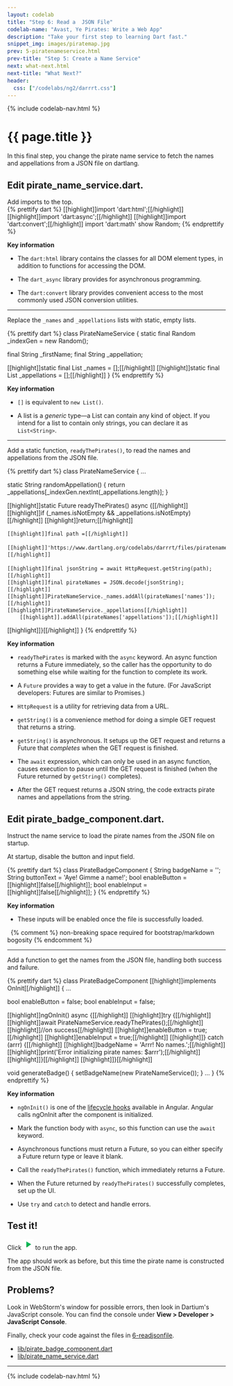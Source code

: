 ```yaml
---
layout: codelab
title: "Step 6: Read a  JSON File"
codelab-name: "Avast, Ye Pirates: Write a Web App"
description: "Take your first step to learning Dart fast."
snippet_img: images/piratemap.jpg
prev: 5-piratenameservice.html
prev-title: "Step 5: Create a Name Service"
next: what-next.html
next-title: "What Next?"
header:
  css: ["/codelabs/ng2/darrrt.css"]
---
```


{% include codelab-nav.html %}

# {{ page.title }}

In this final step, you change the pirate name service to fetch
the names and appellations from a JSON file on dartlang.

## <i class="fa fa-anchor"> </i> Edit pirate_name_service.dart.

<div class="trydart-step-details" markdown="1">
Add imports to the top.
</div>

<div class="row"> <div class="col-md-7" markdown="1">

<div class="trydart-step-details" markdown="1">
{% prettify dart %}
[[highlight]]import 'dart:html';[[/highlight]]
[[highlight]]import 'dart:async';[[/highlight]]
[[highlight]]import 'dart:convert';[[/highlight]]
import 'dart:math' show Random;
{% endprettify %}
</div>

</div> <div class="col-md-5" markdown="1">

<i class="fa fa-key key-header"> </i> <strong> Key information </strong>

* The `dart:html` library contains the classes for all DOM element
  types, in addition to functions for accessing the DOM.

* The `dart_async` library provides for asynchronous programming.

* The `dart:convert` library provides convenient access to the most
  commonly used JSON conversion utilities.

</div></div>

<div class="trydart-step-details" markdown="1">

<hr>

Replace the `_names` and `_appellations` lists with static, empty lists.
</div>

<div class="row"> <div class="col-md-7" markdown="1">

<div class="trydart-step-details" markdown="1">
{% prettify dart %}
class PirateNameService {
  static final Random _indexGen = new Random();

  final String _firstName;
  final String _appellation;

  [[highlight]]static final List<String> _names = [];[[/highlight]]
  [[highlight]]static final List<String> _appellations = [];[[/highlight]]
}
{% endprettify %}
</div>

</div> <div class="col-md-5" markdown="1">

<i class="fa fa-key key-header"> </i> <strong> Key information </strong>

* `[]` is equivalent to `new List()`.

* A list is a _generic_ type&mdash;a List can contain any kind of object.
  If you intend for a list to contain only strings,
  you can declare it as `List<String>`.

</div></div>

<div class="trydart-step-details" markdown="1">

<hr>

Add a static function, `readyThePirates()`,
to read the names and appellations from the JSON file.
</div>

<div class="row"> <div class="col-md-7" markdown="1">

<div class="trydart-step-details" markdown="1">
{% prettify dart %}
class PirateNameService {
  ...

  static String randomAppellation() {
    return _appellations[_indexGen.nextInt(_appellations.length)];
  }

  [[highlight]]static Future readyThePirates() async {[[/highlight]]
    [[highlight]]if (_names.isNotEmpty && _appellations.isNotEmpty)[[/highlight]]
      [[highlight]]return;[[/highlight]]

    [[highlight]]final path =[[/highlight]]
        [[highlight]]'https://www.dartlang.org/codelabs/darrrt/files/piratenames.json';[[/highlight]]

    [[highlight]]final jsonString = await HttpRequest.getString(path);[[/highlight]]
    [[highlight]]final pirateNames = JSON.decode(jsonString);[[/highlight]]
    [[highlight]]PirateNameService._names.addAll(pirateNames['names']);[[/highlight]]
    [[highlight]]PirateNameService._appellations[[/highlight]]
        [[highlight]].addAll(pirateNames['appellations']);[[/highlight]]
  [[highlight]]}[[/highlight]]
}
{% endprettify %}
</div>

</div> <div class="col-md-5" markdown="1">

<i class="fa fa-key key-header"> </i> <strong> Key information </strong>

* `readyThePirates` is marked with the `async` keyword.
  An async function returns a Future immediately, so the caller
  has the opportunity to do something else while waiting for
  the function to complete its work.

* A `Future` provides a way to get a value in the future.
  (For JavaScript developers: Futures are similar to Promises.)

* `HttpRequest` is a utility for retrieving data from a URL.

* `getString()` is a convenience method for doing a simple GET
  request that returns a string.

* `getString()` is asynchronous. It setups up the GET request
  and returns a Future that _completes_ when the GET request
  is finished.

* The `await` expression, which can only be used in an async function,
  causes execution to pause until the GET request is finished
  (when the Future returned by `getString()` completes).

* After the GET request returns a JSON string, the code extracts
  pirate names and appellations from the string.

</div></div>

## <i class="fa fa-anchor"> </i> Edit pirate_badge_component.dart.

Instruct the name service to load the pirate names
from the JSON file on startup.

<div class="trydart-step-details" markdown="1">

At startup, disable the button and input field.
</div>

<div class="row"> <div class="col-md-7" markdown="1">

<div class="trydart-step-details" markdown="1">
{% prettify dart %}
class PirateBadgeComponent {
  String badgeName = '';
  String buttonText = 'Aye! Gimme a name!';
  bool enableButton = [[highlight]]false[[/highlight]];
  bool enableInput = [[highlight]]false[[/highlight]];
}
{% endprettify %}
</div>

</div> <div class="col-md-5" markdown="1">

<i class="fa fa-key key-header"> </i> <strong> Key information </strong>

* These inputs will be enabled once the file is successfully loaded.

&nbsp; {% comment %} non-breaking space required for bootstrap/markdown bogosity {% endcomment %}
</div></div>

<div class="trydart-step-details" markdown="1">

<hr>

Add a function to get the names from the JSON file,
handling both success and failure.
</div>

<div class="row"> <div class="col-md-7" markdown="1">

<div class="trydart-step-details" markdown="1">
{% prettify dart %}
class PirateBadgeComponent [[highlight]]implements OnInit[[/highlight]] {
  ...

  bool enableButton = false;
  bool enableInput = false;

  [[highlight]]ngOnInit() async {[[/highlight]]
    [[highlight]]try {[[/highlight]]
      [[highlight]]await PirateNameService.readyThePirates();[[/highlight]]
      [[highlight]]//on success[[/highlight]]
      [[highlight]]enableButton = true;[[/highlight]]
      [[highlight]]enableInput = true;[[/highlight]]
    [[highlight]]} catch (arrr) {[[/highlight]]
      [[highlight]]badgeName = 'Arrr! No names.';[[/highlight]]
      [[highlight]]print('Error initializing pirate names: $arrr');[[/highlight]]
    [[highlight]]}[[/highlight]]
  [[highlight]]}[[/highlight]]

  void generateBadge() {
    setBadgeName(new PirateNameService());
  }
  ...
}
{% endprettify %}
</div>

</div> <div class="col-md-5" markdown="1">

<i class="fa fa-key key-header"> </i> <strong> Key information </strong>

* `ngOnInit()` is one of the
  [lifecycle hooks](https://angular.io/docs/ts/latest/guide/lifecycle-hooks.html)
  available in Angular. Angular calls ngOnInit after the component
  is initialized.

* Mark the function body with `async`, so this function can use
  the `await` keyword.

* Asynchronous functions must return a Future, so you can either
  specify a Future return type or leave it blank.

* Call the `readyThePirates()` function, which immediately returns
  a Future.

* When the Future returned by `readyThePirates()` successfully completes,
  set up the UI.

* Use `try` and `catch` to detect and handle errors.

</div></div>

## <i class="fa fa-anchor"> </i> Test it!

<div class="trydart-step-details" markdown="1">

Click <img src="images/run.png" alt="the green arrow"> to run the app.

The app should work as before, but this time the pirate name is
constructed from the JSON file.
</div>

## Problems?

Look in WebStorm's window for possible errors, then look
in Dartium's JavaScript console. You can find the console under
**View > Developer > JavaScript Console**.

Finally, check your code against the files in
[6-readjsonfile](https://github.com/dart-lang/one-hour-codelab/tree/ng2/ng2/6-readjsonfile).

* [lib/pirate_badge_component.dart](https://raw.githubusercontent.com/dart-lang/one-hour-codelab/ng2/ng2/6-readjsonfile/lib/pirate_badge_component.dart)
* [lib/pirate_name_service.dart](https://raw.githubusercontent.com/dart-lang/one-hour-codelab/ng2/ng2/6-readjsonfile/lib/pirate_name_service.dart)

<hr>

{% include codelab-nav.html %}
